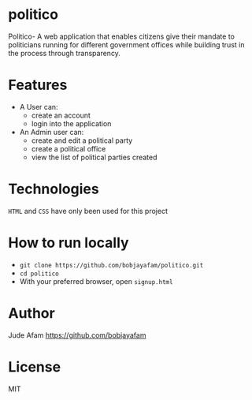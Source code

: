 # politico
Politico- A web application that enables citizens give their mandate to politicians running for different government offices while building trust in the process through transparency.

# Features
* A User can:
  * create an account
  * login into the application
* An Admin user can:
  * create and edit a political party
  * create a political office
  * view the list of political parties created

# Technologies
`HTML` and `CSS` have only been used for this project

# How to run locally
- `git clone https://github.com/bobjayafam/politico.git`
- `cd politico`
- With your preferred browser, open `signup.html`

# Author
Jude Afam https://github.com/bobjayafam

# License
MIT


